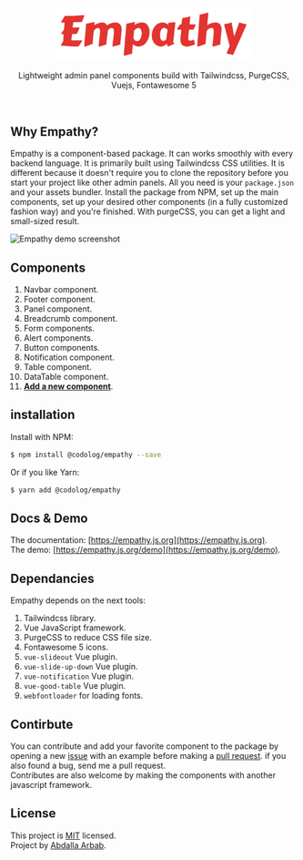 <p align="center">
    <img src="src/images/empathy.svg?sanitize=true" alt="Empathy" title="Empathy" width="350"/>
</p>
<p align="center">Lightweight admin panel components build with Tailwindcss, PurgeCSS, Vuejs, Fontawesome 5</p>
<br>

## Why Empathy?
Empathy is a component-based package. It can works smoothly with every backend language. It is primarily built using Tailwindcss CSS utilities. It is different because it doesn't require you to clone the repository before you start your project like other admin panels. All you need is your `package.json` and your assets bundler. Install the package from NPM, set up the main components, set up your desired other components (in a fully customized fashion way) and you're finished. With purgeCSS, you can get a light and small-sized result.


![Empathy demo screenshot](https://raw.githubusercontent.com/the94air/empathy/new/src/images/empathy-screenshopt.png)

## Components
1. Navbar component.
2. Footer component.
3. Panel component.
4. Breadcrumb component.
5. Form components.
6. Alert components.
7. Button components.
8. Notification component.
9. Table component.
10. DataTable component.
11. [**Add a new component**](#contirbute).

## installation
Install with NPM:
```bash
$ npm install @codolog/empathy --save
```
Or if you like Yarn:
```bash
$ yarn add @codolog/empathy
```

## Docs & Demo
The documentation: [https://empathy.js.org](https://empathy.js.org).  
The demo: [https://empathy.js.org/demo](https://empathy.js.org/demo).

## Dependancies
Empathy depends on the next tools:
1. Tailwindcss library.
2. Vue JavaScript framework.
3. PurgeCSS to reduce CSS file size.
4. Fontawesome 5 icons.
5. `vue-slideout` Vue plugin.
6. `vue-slide-up-down` Vue plugin.
7. `vue-notification` Vue plugin.
8. `vue-good-table` Vue plugin.
9. `webfontloader` for loading fonts.

## Contirbute
You can contribute and add your favorite component to the package by opening a new [issue](https://github.com/the94air/empathy/issues) with an example before making a [pull request](https://github.com/the94air/empathy/pulls). if you also found a bug, send me a pull request.  
Contributes are also welcome by making the components with another javascript framework.

## License
This project is [MIT](https://github.com/the94air/empathy/blob/master/LICENSE) licensed.  
Project by [Abdalla Arbab](https://abdalla.js.org).